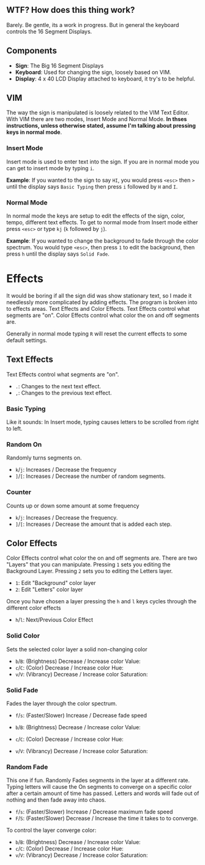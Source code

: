 ## WTF? How does this thing work?

Barely. Be gentle, its a work in progress. But in general the keyboard controls the 16 Segment Displays.

## Components

+ **Sign**: The Big 16 Segment Displays
+ **Keyboard**: Used for changing the sign, loosely based on VIM.
+ **Display**: 4 x 40 LCD Display attached to keyboard, it try's to be helpful.

## VIM

The way the sign is manipulated is loosely related to the VIM Text Editor. With VIM there are two
modes, Insert Mode and Normal Mode. **In thses instructions, unless otherwise stated, assume I'm
talking about pressing keys in normal mode**.

### Insert Mode

Insert mode is used to enter text into the sign. If you are in normal mode you can get to insert
mode by typing `i`.

**Example**: If you wanted to the sign to say `HI`, you would press `<esc>` then `>` until the
display says `Basic Typing` then press `i` followed by `H` and `I`.

### Normal Mode

In normal mode the keys are setup to edit the effects of the sign, color, tempo, different text
effects. To get to normal mode from Insert mode either press `<esc>` or type `kj` (`k` followed by
`j`).

**Example**: If you wanted to change the background to fade through the color spectrum. You would
type `<esc>`, then press `1` to edit the background, then press `h` until the display says `Solid
Fade`.

# Effects

It would be boring if all the sign did was show stationary text, so I made it needlessly more
complicated by adding effects.  The program is broken into to effects areas. Text Effects and
Color Effects. Text Effects control what segments are "on". Color Effects control what color the on
and off segments are.

Generally in normal mode typing `R` will reset the current effects to some default settings.

## Text Effects

Text Effects control what segments are "on".

+ `.`: Changes to the next text effect.
+ `,`: Changes to the previous text effect.

### Basic Typing

Like it sounds: In Insert mode, typing causes letters to be scrolled from right to
left.

### Random On

Randomly turns segments on.

+ `k`/`j`: Increases / Decrease the frequency
+ `]`/`[`: Increases / Decrease the number of random segments.

### Counter

Counts up or down some amount at some frequency

+ `k`/`j`: Increases / Decrease the frequency.
+ `]`/`[`: Increases / Decrease the amount that is added each step.

## Color Effects

Color Effects control what color the on and off segments are. There are two "Layers" that you can
manipulate. Pressing `1` sets you editing the Background Layer. Pressing `2` sets you
to editing the Letters layer.

+ `1`: Edit "Background" color layer
+ `2`: Edit "Letters" color layer

Once you have chosen a layer pressing the `h` and `l` keys cycles through the different color
effects

+ `h`/`l`: Next/Previous Color Effect

### Solid Color

Sets the selected color layer a solid non-changing color

+ `b`/`B`: (Brightness) Decrease / Increase color Value:
+ `c`/`C`: (Color) Decrease / Increase color Hue:
+ `v`/`V`: (Vibrancy) Decrease / Increase color Saturation:

### Solid Fade

Fades the layer through the color spectrum.

+ `f`/`s`: (Faster/Slower) Increase / Decrease fade speed

+ `b`/`B`: (Brightness) Decrease / Increase color Value:
+ `c`/`C`: (Color) Decrease / Increase color Hue:
+ `v`/`V`: (Vibrancy) Decrease / Increase color Saturation:

### Random Fade

This one if fun. Randomly Fades segments in the layer at a different rate. Typing letters will cause
the On segments to converge on a specific color after a certain amount of time has passed. Letters
and words will fade out of nothing and then fade away into chaos.

+ `f`/`s`: (Faster/Slower) Increase / Decrease maximum fade speed
+ `F`/`S`: (Faster/Slower) Decrease / Increase the time it takes to to converge.

To control the layer converge color:

+ `b`/`B`: (Brightness) Decrease / Increase color Value:
+ `c`/`C`: (Color) Decrease / Increase color Hue:
+ `v`/`V`: (Vibrancy) Decrease / Increase color Saturation:

<!--

# Q + A:

One of my "favorite" things about this project has been all the helpful suggestions that people
give, free of any effort on their end. If you really want to help. Make a pull request. I imagine
these questions in the tone of 1997 Valley Girl:

**Q**: Why are their only two letter. It would be way cooler if you had more letters so you could do
whole worlds.

**A**: No Shit. But cutting, grinding, welding, painting, soldering, wireing take time... And yes
I'd love help. I've actually got two more letters in the works, come find me at Burning Man and you'll be
able to spell naughty words to your hearts content.

**Q**: Why is it so complicated? Why not just use faders/dashpots to control things.

**A**: Things are as complicated as they can be, thats the nature of life. Adding faders/dashpots
makes things more complicated, not less. What you really want is a nicer user interface. In which
case I know its kind of cryptic, but I've only got limited bandwidth, but you can definitely help if
you want! I actually think it would be awesome to set up an old DJ Controller to change color
effects.

**Q**: You should make it sound reactive.

**A**: Yeah! This one is definetly on my list. I'd like to make the whole sign into one big Spectrum Analyser.

**Q**: Why not make an iPhone App.

**A**: Lets make it happen! I assume you know Objective-C / Swift ?
-->
